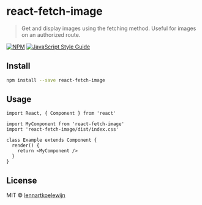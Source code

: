 # react-fetch-image

> Get and display images using the fetching method. Useful for images on an authorized route.

[![NPM](https://img.shields.io/npm/v/react-fetch-image.svg)](https://www.npmjs.com/package/react-fetch-image) [![JavaScript Style Guide](https://img.shields.io/badge/code_style-standard-brightgreen.svg)](https://standardjs.com)

## Install

```bash
npm install --save react-fetch-image
```

## Usage

```tsx
import React, { Component } from 'react'

import MyComponent from 'react-fetch-image'
import 'react-fetch-image/dist/index.css'

class Example extends Component {
  render() {
    return <MyComponent />
  }
}
```

## License

MIT © [lennartkoelewijn](https://github.com/lennartkoelewijn)
